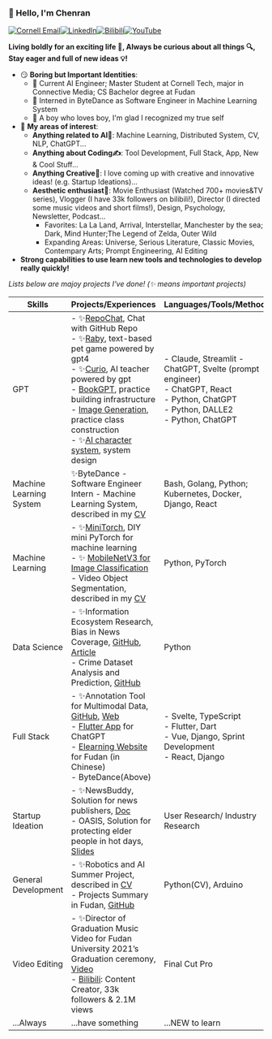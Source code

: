 ### 👋 Hello, I'm Chenran

[![Cornell Email](https://img.shields.io/badge/Email-cn257%40cornell.edu-red)](mailto:cn257@cornell.edu)[![LinkedIn](https://img.shields.io/badge/LinkedIn-Chenran%20Ning-blue?logo=linkedin)](http://www.linkedin.com/in/chenran-ning)[![Bilibili](https://img.shields.io/badge/Bilibili-11821775-red?logo=bilibili)](https://space.bilibili.com/11821775)[![YouTube](https://img.shields.io/badge/YouTube-Chenran%20Ning-red?logo=youtube)](https://www.youtube.com/channel/UCI12STQcqs5fsC2HxekUB4g)

**Living boldly for an exciting life 🎢, Always be curious about all things 🔍, Stay eager and full of new ideas 💡!**

- 😏 **Boring but Important Identities**: 
  - 🤖 Current AI Engineer; Master Student at Cornell Tech, major in Connective Media; CS Bachelor degree at Fudan 
  - 🎃 Interned in ByteDance as Software Engineer in Machine Learning System
  - 🤘 A boy who loves boy, I'm glad I recognized my true self
- 🔭 **My areas of interest**: 
  - **Anything related to AI🐣**: Machine Learning, Distributed System, CV, NLP, ChatGPT...
  - **Anything about Coding✍️**: Tool Development, Full Stack, App, New & Cool Stuff...
  - **Anything Creative🤯**: I love coming up with creative and innovative ideas! (e.g. Startup Ideations)...
  - **Aesthetic enthusiast🥳**: Movie Enthusiast (Watched 700+ movies&TV series), Vlogger (I have 33k followers on bilibili!), Director (I directed some music videos and short films!), Design, Psychology, Newsletter, Podcast...
    - Favorites: La La Land, Arrival, Interstellar, Manchester by the sea; Dark, Mind Hunter;The Legend of Zelda, Outer Wild
    - Expanding Areas: Universe, Serious Literature, Classic Movies, Contempary Arts; Prompt Engineering, AI Editing
- **Strong capabilities to use learn new tools and technologies to develop really quickly!**

*Lists below are majoy projects I've done! (✨ means important projects)*

| Skills                  | Projects/Experiences                                         | Languages/Tools/Methods                                      |
| ----------------------- | ------------------------------------------------------------ | ------------------------------------------------------------ |
| GPT                     | - ✨[RepoChat](https://github.com/jw782cn/RepoChat-200k), Chat with GitHub Repo <br />- ✨[Raby](https://github.com/jw782cn/PetGame), text-based pet game powered by gpt4<br />- ✨[Curio](https://github.com/jw782cn/curio), AI teacher powered by gpt<br />- [BookGPT](https://github.com/jw782cn/bookgpt-test), practice building infrastructure<br />- [Image Generation](https://github.com/jw782cn/Image-Generation-DALLE2), practice class construction<br />- ✨[AI character system](https://github.com/jw782cn/AI-Character-System), system design | - Claude, Streamlit - ChatGPT, Svelte (prompt engineer)<br />- ChatGPT, React<br />- Python, ChatGPT<br />- Python, DALLE2<br />- Python, ChatGPT |
| Machine Learning System | ✨ByteDance - Software Engineer Intern - Machine Learning System, described in my [CV](https://drive.google.com/file/d/1SUYOn6wm2ZjuvwcZZP_Ou62qpJIAVlxp/view?usp=sharing) | Bash, Golang, Python; Kubernetes, Docker, Django, React      |
| Machine Learning        | - ✨[MiniTorch](https://github.com/Cornell-Tech-ML/minitorch-chenran), DIY mini PyTorch for machine learning<br />- ✨ [MobileNetV3 for Image Classification](https://ieeexplore.ieee.org/abstract/document/9389905)<br />- Video Object Segmentation, described in my  [CV](https://drive.google.com/file/d/1RFAJK68th4SgblZqZ6aNLcRlSjOom1u7/view?usp=sharing) | Python, PyTorch                                              |
| Data Science            | - ✨Information Ecosystem Research, Bias in News Coverage, [GitHub](https://github.com/jw782cn/Information-Ecosystem-Research-Bias-in-News-Coverage), [Article](https://medium.com/@ansorokina163/a-quantitative-analysis-of-the-bias-in-news-coverage-on-the-ukrainian-russian-war-ceffd5842f37)<br />- Crime Dataset Analysis and Prediction, [GitHub](https://github.com/jw782cn/New-York-Crime-Analysis) | Python                                                       |
| Full Stack              | - ✨Annotation Tool for Multimodal Data,  [GitHub](https://github.com/imandel/annotate), [Web](https://annotate.surge.sh/)<br />- [Flutter App](https://github.com/jw782cn/flutter_chatgpt_app) for ChatGPT<br />- [Elearning Website](https://github.com/jw782cn/Projects-in-Fudan/tree/main/%E5%A4%A7%E4%B8%89%E4%B8%8B/%E8%BD%AF%E4%BB%B6%E5%B7%A5%E7%A8%8B) for Fudan (in Chinese)<br />- ByteDance(Above) | - Svelte, TypeScript<br />- Flutter, Dart<br />- Vue, Django, Sprint Development<br />- React, Django |
| Startup Ideation        | - ✨NewsBuddy, Solution for news publishers, [Doc](https://drive.google.com/file/d/1JsPMolU5-Cmudxs7ksqyQUUb941qXyCV/view?usp=sharing) <br />- OASIS, Solution for protecting elder people in hot days,  [Slides](#slide=id.g1cf3cda6f81_6_74) | User Research/ Industry Research                             |
| General Development     | - ✨Robotics and AI Summer Project, described in [CV](https://drive.google.com/file/d/1RFAJK68th4SgblZqZ6aNLcRlSjOom1u7/view?usp=sharing)<br />- Projects Summary in Fudan, [GitHub](https://github.com/jw782cn/Projects-in-Fudan) | Python(CV), Arduino                                          |
| Video Editing           | - ✨Director of Graduation Music Video for Fudan University 2021’s Graduation ceremony, [Video](https://www.bilibili.com/video/BV1xX4y1A7E3/?vd_source=445da14a0074e19924a699d98ef14e48) <br />- [Bilibili](https://space.bilibili.com/11821775): Content Creator, 33k followers & 2.1M views | Final Cut Pro                                                |
| ...Always               | ...have something                                            | ...NEW to learn                                              |



